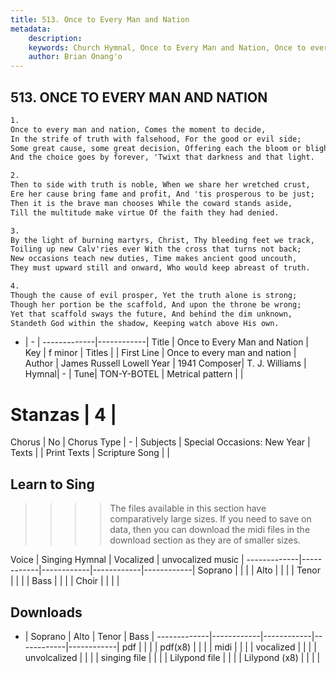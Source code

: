 ```yaml
---
title: 513. Once to Every Man and Nation
metadata:
    description: 
    keywords: Church Hymnal, Once to Every Man and Nation, Once to every man and nation, 
    author: Brian Onang'o
---
```



## 513. ONCE TO EVERY MAN AND NATION

```txt
1.
Once to every man and nation, Comes the moment to decide,
In the strife of truth with falsehood, For the good or evil side;
Some great cause, some great decision, Offering each the bloom or blight,
And the choice goes by forever, 'Twixt that darkness and that light.

2.
Then to side with truth is noble, When we share her wretched crust,
Ere her cause bring fame and profit, And 'tis prosperous to be just;
Then it is the brave man chooses While the coward stands aside,
Till the multitude make virtue Of the faith they had denied.

3.
By the light of burning martyrs, Christ, Thy bleeding feet we track,
Toiling up new Calv'ries ever With the cross that turns not back;
New occasions teach new duties, Time makes ancient good uncouth,
They must upward still and onward, Who would keep abreast of truth.

4.
Though the cause of evil prosper, Yet the truth alone is strong;
Though her portion be the scaffold, And upon the throne be wrong;
Yet that scaffold sways the future, And behind the dim unknown,
Standeth God within the shadow, Keeping watch above His own.
```

- |   -  |
-------------|------------|
Title | Once to Every Man and Nation |
Key | f minor |
Titles |  |
First Line | Once to every man and nation |
Author | James Russell Lowell
Year | 1941
Composer| T. J. Williams |
Hymnal|  - |
Tune| TON-Y-BOTEL |
Metrical pattern | |
# Stanzas | 4 |
Chorus | No |
Chorus Type | - |
Subjects | Special Occasions: New Year |
Texts |  |
Print Texts | 
Scripture Song |  |
  
## Learn to Sing

>>>> The files available in this section have comparatively large sizes. If you need to save on data, then you can download the midi files in the download section as they are of smaller sizes.

Voice |  Singing Hymnal | Vocalized | unvocalized music |
-------------|------------|------------|------------|------------|
Soprano | | | |
Alto | | | |
Tenor | | | |
Bass | | | |
Choir | | | |

## Downloads

- |  Soprano | Alto | Tenor | Bass |
-------------|------------|------------|------------|------------|
pdf | | | |
pdf(x8) | | | |
midi | | | |
vocalized | | | |
unvolcalized | | | |
singing file | | | |
Lilypond file | | | |
Lilypond (x8) | | | |
  